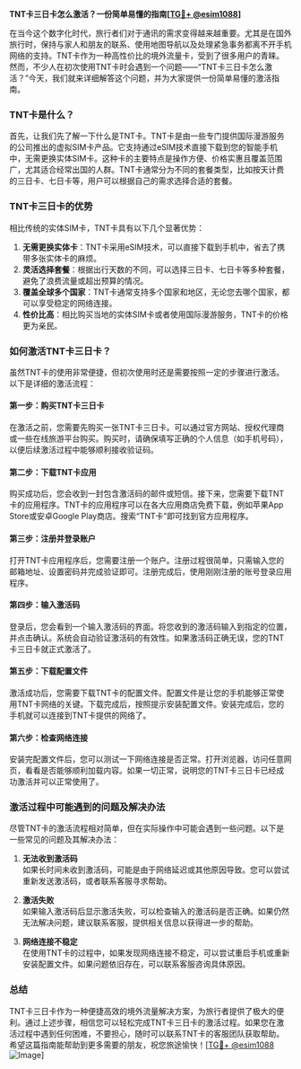 **TNT卡三日卡怎么激活？一份简单易懂的指南[[TG💪+ @esim1088](https://t.me/s/esim1088)]**

在当今这个数字化时代，旅行者们对于通讯的需求变得越来越重要。尤其是在国外旅行时，保持与家人和朋友的联系、使用地图导航以及处理紧急事务都离不开手机网络的支持。TNT卡作为一种高性价比的境外流量卡，受到了很多用户的青睐。然而，不少人在初次使用TNT卡时会遇到一个问题——“TNT卡三日卡怎么激活？”今天，我们就来详细解答这个问题，并为大家提供一份简单易懂的激活指南。

### TNT卡是什么？

首先，让我们先了解一下什么是TNT卡。TNT卡是由一些专门提供国际漫游服务的公司推出的虚拟SIM卡产品。它支持通过eSIM技术直接下载到您的智能手机中，无需更换实体SIM卡。这种卡的主要特点是操作方便、价格实惠且覆盖范围广，尤其适合经常出国的人群。TNT卡通常分为不同的套餐类型，比如按天计费的三日卡、七日卡等，用户可以根据自己的需求选择合适的套餐。

### TNT卡三日卡的优势

相比传统的实体SIM卡，TNT卡具有以下几个显著优势：

1. **无需更换实体卡**：TNT卡采用eSIM技术，可以直接下载到手机中，省去了携带多张实体卡的麻烦。
2. **灵活选择套餐**：根据出行天数的不同，可以选择三日卡、七日卡等多种套餐，避免了浪费流量或超出预算的情况。
3. **覆盖全球多个国家**：TNT卡通常支持多个国家和地区，无论您去哪个国家，都可以享受稳定的网络连接。
4. **性价比高**：相比购买当地的实体SIM卡或者使用国际漫游服务，TNT卡的价格更为亲民。

### 如何激活TNT卡三日卡？

虽然TNT卡的使用非常便捷，但初次使用时还是需要按照一定的步骤进行激活。以下是详细的激活流程：

#### 第一步：购买TNT卡三日卡

在激活之前，您需要先购买一张TNT卡三日卡。可以通过官方网站、授权代理商或一些在线旅游平台购买。购买时，请确保填写正确的个人信息（如手机号码），以便后续激活过程中能够顺利接收验证码。

#### 第二步：下载TNT卡应用

购买成功后，您会收到一封包含激活码的邮件或短信。接下来，您需要下载TNT卡的应用程序。TNT卡的应用程序可以在各大应用商店免费下载，例如苹果App Store或安卓Google Play商店。搜索“TNT卡”即可找到官方应用程序。

#### 第三步：注册并登录账户

打开TNT卡应用程序后，您需要注册一个账户。注册过程很简单，只需输入您的邮箱地址、设置密码并完成验证即可。注册完成后，使用刚刚注册的账号登录应用程序。

#### 第四步：输入激活码

登录后，您会看到一个输入激活码的界面。将您收到的激活码输入到指定的位置，并点击确认。系统会自动验证激活码的有效性。如果激活码正确无误，您的TNT卡三日卡就正式激活了。

#### 第五步：下载配置文件

激活成功后，您需要下载TNT卡的配置文件。配置文件是让您的手机能够正常使用TNT卡网络的关键。下载完成后，按照提示安装配置文件。安装完成后，您的手机就可以连接到TNT卡提供的网络了。

#### 第六步：检查网络连接

安装完配置文件后，您可以测试一下网络连接是否正常。打开浏览器，访问任意网页，看看是否能够顺利加载内容。如果一切正常，说明您的TNT卡三日卡已经成功激活并可以正常使用了。

### 激活过程中可能遇到的问题及解决办法

尽管TNT卡的激活流程相对简单，但在实际操作中可能会遇到一些问题。以下是一些常见的问题及其解决办法：

1. **无法收到激活码**  
   如果长时间未收到激活码，可能是由于网络延迟或其他原因导致。您可以尝试重新发送激活码，或者联系客服寻求帮助。

2. **激活失败**  
   如果输入激活码后显示激活失败，可以检查输入的激活码是否正确。如果仍然无法解决问题，建议联系客服，提供相关信息以获得进一步的帮助。

3. **网络连接不稳定**  
   在使用TNT卡的过程中，如果发现网络连接不稳定，可以尝试重启手机或重新安装配置文件。如果问题依旧存在，可以联系客服咨询具体原因。

### 总结

TNT卡三日卡作为一种便捷高效的境外流量解决方案，为旅行者提供了极大的便利。通过上述步骤，相信您可以轻松完成TNT卡三日卡的激活过程。如果您在激活过程中遇到任何困难，不要担心，随时可以联系TNT卡的客服团队获取帮助。希望这篇指南能帮助到更多需要的朋友，祝您旅途愉快！[[TG💪+ @esim1088](https://t.me/s/esim1088) ![Image](https://i.postimg.cc/4NQfJmqS/Snipaste-2025-05-13-00-14-12.png)]